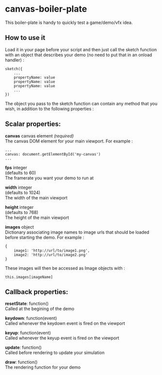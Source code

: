 # canvas-boiler-plate

This boiler-plate is handy to quickly test a game/demo/vfx idea.


## How to use it

Load it in your page before your script and then just call the sketch function with an object that describes your demo (no need to put that in an onload handler) :

    sketch({
        ...
        propertyName: value
        propertyName: value
        propertyName: value
        ...    
    })

The object you pass to the sketch function can contain any method that you wish, in addition to the following properties :

## Scalar properties:

**canvas** canvas element *(required)*  
The canvas DOM element for your main viewport. For example :  

    ...
    canvas: document.getElementById('my-canvas')
    ...

**fps** integer  
(defaults to 60)  
The framerate you want your demo to run at

**width** integer  
(defaults to 1024)  
The width of the main viewport

**height** integer  
(defaults to 768)  
The height of the main viewport

**images** object  
Dictionary associating image names to image urls that should be loaded before starting the demo. For example :  

    {
        image1: 'http://url/to/image1.png',
        image2: 'http://url/to/image2.png'
    }

These images will then be accessed as Image objects with :  

    this.images[imageName]


## Callback properties:

**resetState**: function()  
Called at the begining of the demo

**keydown**: function(event)  
Called whenever the keydown event is fired on the viewport

**keyup**: function(event)  
Called whenever the keyup event is fired on the viewport

**update**: function()  
Called before rendering to update your simulation

**draw**: function()  
The rendering function for your demo

